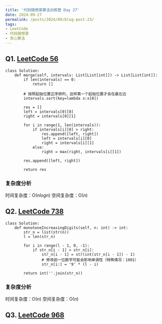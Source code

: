 ```yaml
---
title: '代码随想录算法训练营 Day 27'
date: 2024-09-27
permalink: /posts/2024/09/blog-post-23/
tags:
- LeetCode
- 代码随想录
- 贪心算法
---
```


## Q1. [LeetCode 56](https://leetcode.com/problems/merge-intervals/)

```
class Solution:
    def merge(self, intervals: List[List[int]]) -> List[List[int]]:
        if len(intervals) == 0:
            return []
        
        # 按照起始位置正序排列，这样第一个起始位置才会在最左边
        intervals.sort(key=lambda x:x[0])

        res = []
        left = intervals[0][0]
        right = intervals[0][1]

        for i in range(1, len(intervals)):
            if intervals[i][0] > right:
                res.append([left, right])
                left = intervals[i][0]
                right = intervals[i][1]
            else:
                right = max(right, intervals[i][1])
        
        res.append([left, right])

        return res
```

### 复杂度分析

时间复杂度：O($nlogn$)
空间复杂度：O($n$)

## Q2. [LeetCode 738](https://leetcode.com/problems/monotone-increasing-digits/)

```
class Solution:
    def monotoneIncreasingDigits(self, n: int) -> int:
        str_n = list(str(n))
        l = len(str_n)

        for i in range(l - 1, 0, -1):
            if str_n[i - 1] > str_n[i]:
                str_n[i - 1] = str(int(str_n[i - 1]) - 1)
                # 修改前一位数字可能会影响单调性（特殊情况：1001）
                str_n[i:] = '9' * (l - i)
        
        return int(''.join(str_n))
```

### 复杂度分析

时间复杂度：O($n$)
空间复杂度：O($n$)

## Q3. [LeetCode 968](https://leetcode.com/problems/binary-tree-cameras/)
